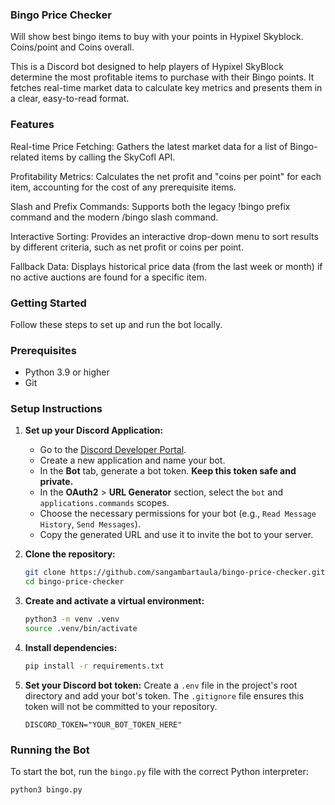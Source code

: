 ### Bingo Price Checker
Will show best bingo items to buy with your points in Hypixel Skyblock. Coins/point and Coins overall.

This is a Discord bot designed to help players of Hypixel SkyBlock determine the most profitable items to purchase with their Bingo points. It fetches real-time market data to calculate key metrics and presents them in a clear, easy-to-read format.

### Features
Real-time Price Fetching: Gathers the latest market data for a list of Bingo-related items by calling the SkyCofl API.

Profitability Metrics: Calculates the net profit and "coins per point" for each item, accounting for the cost of any prerequisite items.

Slash and Prefix Commands: Supports both the legacy !bingo prefix command and the modern /bingo slash command.

Interactive Sorting: Provides an interactive drop-down menu to sort results by different criteria, such as net profit or coins per point.

Fallback Data: Displays historical price data (from the last week or month) if no active auctions are found for a specific item.

### Getting Started
Follow these steps to set up and run the bot locally.

### Prerequisites

  * Python 3.9 or higher
  * Git

### Setup Instructions

1.  **Set up your Discord Application:**

      * Go to the [Discord Developer Portal](https://discord.com/developers/applications).
      * Create a new application and name your bot.
      * In the **Bot** tab, generate a bot token. **Keep this token safe and private.**
      * In the **OAuth2** \> **URL Generator** section, select the `bot` and `applications.commands` scopes.
      * Choose the necessary permissions for your bot (e.g., `Read Message History`, `Send Messages`).
      * Copy the generated URL and use it to invite the bot to your server.

2.  **Clone the repository:**

    ```bash
    git clone https://github.com/sangambartaula/bingo-price-checker.git
    cd bingo-price-checker
    ```

3.  **Create and activate a virtual environment:**

    ```bash
    python3 -m venv .venv
    source .venv/bin/activate
    ```

4.  **Install dependencies:**

    ```bash
    pip install -r requirements.txt
    ```

5.  **Set your Discord bot token:**
    Create a `.env` file in the project's root directory and add your bot's token. The `.gitignore` file ensures this token will not be committed to your repository.

    ```
    DISCORD_TOKEN="YOUR_BOT_TOKEN_HERE"
    ```

### Running the Bot

To start the bot, run the `bingo.py` file with the correct Python interpreter:

```bash
python3 bingo.py
```
